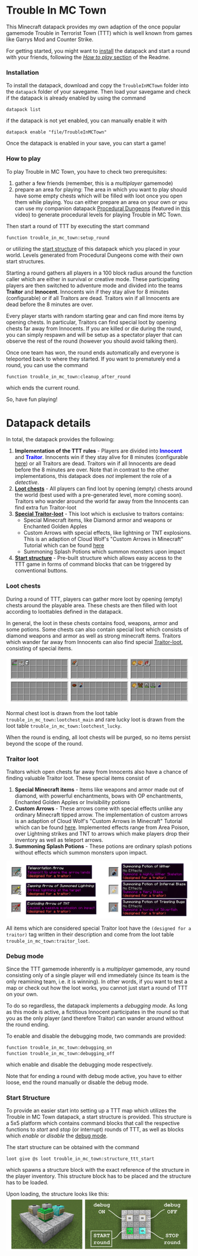 # Trouble In MC Town

This Minecraft datapack provides my own adaption of the once popular gamemode Trouble in Terrorist Town (TTT) which is well known from games like Garrys Mod and Counter Strike.


For getting started, you might want to [install](https://github.com/janattig/Trouble-In-MC-Town#installation) the datapack and start a round with your friends, following the [*How to play* section](#how-to-play) of the Readme.





### Installation

To install the datapack, download and copy the `TroubleInMCTown` folder into the `datapack` folder of your savegame. Then load your savegame and check if the datapack is already enabled by using the command
```mcfunction
datapack list
```
if the datapack is not yet enabled, you can manually enable it with
```mcfunction
datapack enable "file/TroubleInMCTown"
```
Once the datapack is enabled in your save, you can start a game!





### How to play

To play Trouble in MC Town, you have to check two prerequisites:
  1. gather a few friends (remember, this is a *multiplayer* gamemode)
  2. prepare an area for playing: The area in which you want to play should have some empty chests which will be filled with loot once you open them while playing. You can either prepare an area on your own or you can use my companion datapack [Procedural Dungeons](https://github.com/janattig/Procedural-Dungeons) (featured in [this](https://www.youtube.com/watch?v=Q7MZA2epbMU) video) to generate procedural levels for playing Trouble in MC Town.

Then start a round of TTT by executing the start command
```mcfunction
function trouble_in_mc_town:setup_round
```
or utilizing the [start structure](#start-structure) of this datapack which you placed in your world. Levels generated from Procedural Dungeons come with their own start structures.

Starting a round gathers all players in a 100 block radius around the function caller which are either in survival or creative mode. These participating players are then switched to adventure mode and divided into the teams **Traitor** and **Innocent**. Innocents win if they stay alive for 8 minutes (configurable) or if all Traitors are dead. Traitors win if all Innocents are dead before the 8 minutes are over.

Every player starts with random starting gear and can find more items by opening chests. In particular, Traitors can find special loot by opening chests far away from Innocents. If you are killed or die during the round, you can simply respawn and will be setup as a spectator player that can observe the rest of the round (however you should avoid talking then).

Once one team has won, the round ends automatically and everyone is teleported back to where they started. If you want to prematurely end a round, you can use the command
```mcfunction
function trouble_in_mc_town:cleanup_after_round
```
which ends the current round.

So, have fun playing!







# Datapack details

In total, the datapack provides the following:
1. **Implementation of the TTT rules** - Players are divided into <span style="color:blue">**Innocent**</span> and <span style="color:blue">**Traitor**</span>. Innocents win if they stay alive for 8 minutes (configurable [here](TroubleInMCTown/data/trouble_in_mc_town/functions/installation/configure.mcfunction)) or all Traitors are dead. Traitors win if all Innocents are dead before the 8 minutes are over. Note that in contrast to the other implementations, this datapack does *not* implement the role of a *detective*.
2. [**Loot chests**](#loot-chests) - All players can find loot by opening (empty) chests around the world (best used with a pre-generated level, more coming soon). Traitors who wander around the world far away from the Innocents can find extra fun Traitor-loot
3. [**Special Traitor-loot**](#traitor-loot) - This loot which is exclusive to traitors contains:
    * Special Minecraft items, like Diamond armor and weapons or Enchanted Golden Apples
    * Custom Arrows with special effects, like lightning or TNT explosions. This is an adaption of Cloud Wolf's "Custom Arrows in Minecraft" Tutorial which can be found [here](https://www.youtube.com/watch?v=14mBKL53Fy0)
    * Summoning Splash Potions which summon monsters upon impact
4. [**Start structure**](#start-structure) - Pre-built structure which allows easy access to the TTT game in forms of command blocks that can be triggered by conventional buttons.




### Loot chests

During a round of TTT, players can gather more loot by opening (empty) chests around the playable area. These chests are then filled with loot according to loottables defined in the datapack.

In general, the loot in these chests contains food, weapons, armor and some potions. Some chests can also contain special loot which consists of diamond weapons and armor as well as strong minecraft items. Traitors which wander far away from Innocents can also find special [Traitor-loot](#traitor-loot), consisting of special items.

![](images/loot_chests.png)

Normal chest loot is drawn from the loot table `trouble_in_mc_town:lootchest_main` and rare lucky loot is drawn from the loot table `trouble_in_mc_town:lootchest_lucky`.

When the round is ending, all loot chests will be purged, so no items persist beyond the scope of the round.



### Traitor loot

Traitors which open chests far away from Innocents also have a chance of finding valuable Traitor loot. These special items consist of
1. **Special Minecraft items** - Items like weapons and armor made out of diamond, with powerful enchantments, bows with OP enchantments, Enchanted Golden Apples or Invisibility potions
2. **Custom Arrows** - These arrows come with special effects unlike any ordinary Minecraft tipped arrow. The implementation of custom arrows is an adaption of Cloud Wolf's "Custom Arrows in Minecraft" Tutorial which can be found [here](https://www.youtube.com/watch?v=14mBKL53Fy0). Implemented effects range from Area Poison, over Lightning strikes and TNT to arrows which make players drop their inventory as well as teleport arrows.
3. **Summoning Splash Potions** - These potions are ordinary splash potions without effects which summon monsters upon impact.

![](images/traitor_loot.png)

All items which are considered special Traitor loot have the `(designed for a traitor)` tag written in their description and come from the loot table `trouble_in_mc_town:traitor_loot`.


### Debug mode

Since the TTT gamemode inherently is a *multiplayer* gamemode, any round consisting only of a single player will end immediately (since its team is the only reamining team, i.e. it is winning). In other words, if you want to test a map or check out how the loot works, you cannot just start a round of TTT on your own.

To do so regardless, the datapack implements a *debugging mode*. As long as this mode is active, a fictitious Innocent participates in the round so that you as the only player (and therefore Traitor) can wander around without the round ending.

To enable and disable the debugging mode, two commands are provided:
```mcfunction
function trouble_in_mc_town:debugging_on
function trouble_in_mc_town:debugging_off
```
which enable and disable the debugging mode respectively.

Note that for ending a round with debug mode active, you have to either loose, end the round manually or disable the debug mode.




### Start Structure

To provide an easier start into setting up a TTT map which utilizes the Trouble in MC Town datapack, a start structure is provided. This structure is a 5x5 platform which contains command blocks that call the respective functions to *start* and *stop* (or interrupt) rounds of TTT, as well as blocks which *enable* or *disable* the [debug mode](#debug-mode).

The start structure can be obtained with the command
```mcfunction
loot give @s loot trouble_in_mc_town:structure_ttt_start
```
which spawns a structure block with the exact reference of the structure in the player inventory. This structure block has to be placed and the structure has to be loaded.

Upon loading, the structure looks like this:
![](images/start_structure.png)
